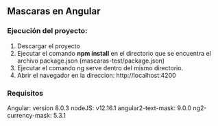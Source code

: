 ## Mascaras en Angular


### Ejecución del proyecto:

1.  Descargar el proyecto
2.  Ejecutar el comando **npm install** en el directorio que se encuentra el archivo package.json (mascaras-test/package.json)
3.  Ejecutar el comando ng serve dentro del mismo directorio.
4.  Abrir el navegador en la direccion: http://localhost:4200

### Requisitos

Angular: version 8.0.3
nodeJS: v12.16.1
angular2-text-mask: 9.0.0
ng2-currency-mask: 5.3.1
